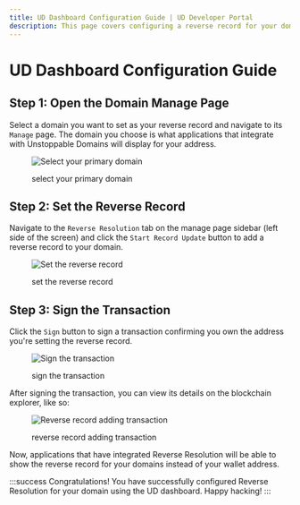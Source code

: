 ```yaml
---
title: UD Dashboard Configuration Guide | UD Developer Portal
description: This page covers configuring a reverse record for your domains from the Unstoppable Domains dashboard.
---
```


# UD Dashboard Configuration Guide

## Step 1: Open the Domain Manage Page

Select a domain you want to set as your reverse record and navigate to its `Manage` page. The domain you choose is what applications that integrate with Unstoppable Domains will display for your address.

<figure>

![Select your primary domain](/images/choose-domain-for-reverse-record.png)

<figcaption>select your primary domain</figcaption>
</figure>

## Step 2: Set the Reverse Record

Navigate to the `Reverse Resolution` tab on the manage page sidebar (left side of the screen) and click the `Start Record Update` button to add a reverse record to your domain.

<figure>

![Set the reverse record](/images/set-reverse-resolution.png)

<figcaption>set the reverse record</figcaption>
</figure>

## Step 3: Sign the Transaction

Click the `Sign` button to sign a transaction confirming you own the address you're setting the reverse record.

<figure>

![Sign the transaction](/images/sign-reverse-record-adding.png "#width=40%;")

<figcaption>sign the transaction</figcaption>
</figure>

After signing the transaction, you can view its details on the blockchain explorer, like so:

<figure>

![Reverse record adding transaction](/images/finished-adding-reverse-record.png)

<figcaption>reverse record adding transaction</figcaption>
</figure>

Now, applications that have integrated Reverse Resolution will be able to show the reverse record for your domains instead of your wallet address.

:::success Congratulations!
You have successfully configured Reverse Resolution for your domain using the UD dashboard. Happy hacking!
:::


